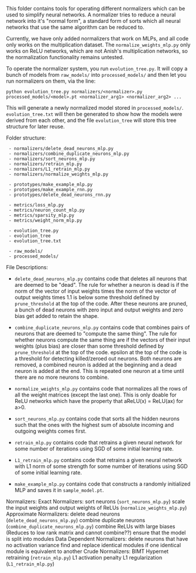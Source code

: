 This folder contains tools for operating different normalizers which can be used to simplify neural networks. A normalizer tries to reduce a neural network into it's "normal form", a standard form of sorts which all neural networks that use the same algorithm can be reduced to.

Currently, we have only added normalizers that work on MLPs, and all code only works on the multiplication dataset. The `normalize_weights_mlp.py` only works on ReLU networks, which are not Anish's multiplication networks, so the normalization functionality remains untested.


To operate the normalizer system, you run `evolution_tree.py`. It will copy a bunch of models from `raw_models/` into `processed_models/` and then let you run normalizers on them, via the line:
```
python evolution_tree.py normalizers/<normalizer>.py processed_models/<model>.pt <normalizer_arg1> <normalizer_arg2> ...
```
This will generate a newly normalized model stored in `processed_models/`. `evolution_tree.txt` will then be generated to show how the models were derived from each other, and the file `evolution_tree` will store this tree structure for later reuse.


Folder structure:
```
 - normalizers/delete_dead_neurons_mlp.py
 - normalizers/combine_duplicate_neurons_mlp.py
 - normalizers/sort_neurons_mlp.py
 - normalizers/retrain_mlp.py
 - normalizers/L1_retrain_mlp.py
 - normalizers/normalize_weights_mlp.py

 - prototypes/make_example_mlp.py
 - prototypes/make_example_rnn.py
 - prototypes/delete_dead_neurons_rnn.py

 - metrics/loss_mlp.py
 - metrics/neuron_count_mlp.py
 - metrics/sparsity_mlp.py
 - metrics/weight_norm_mlp.py

 - evolution_tree.py
 - evolution_tree
 - evolution_tree.txt

 - raw_models/
 - processed_models/
```

File Descriptions:
 - `delete_dead_neurons_mlp.py` contains code that deletes all neurons that are deemed to be "dead". The rule for whether a neuron is dead is if the norm of the vector of input weights times the norm of the vector of output weights times 1.1 is below some threshold defined by `prune_threshold` at the top of the code. After these neurons are pruned, a bunch of dead neurons with zero input and output weights and zero bias get added to retain the shape.
 - `combine_duplicate_neurons_mlp.py` contains code that combines pairs of neurons that are deemed to "compute the same thing". The rule for whether neurons compute the same thing are if the vectors of their input weights (plus bias) are closer than some threshold defined by `prune_threshold` at the top of the code. epsilon at the top of the code is a threshold for detecting killed/zeroed out neurons. Both neurons are removed, a combined neuron is added at the beginning and a dead neuron is added at the end. This is repeated one neuron at a time until there are no more neurons to combine.
 - `normalize_weights_mlp.py` contains code that normalizes all the rows of all the weight matrices (except the last one). This is only doable for ReLU networks which have the property that aReLU(x) = ReLU(ax) for a>0.
 - `sort_neurons_mlp.py` contains code that sorts all the hidden neurons such that the ones with the highest sum of absolute incoming and outgoing weights comes first.
 - `retrain_mlp.py` contains code that retrains a given neural network for some number of iterations using SGD of some initial learning rate.
 - `L1_retrain_mlp.py` contains code that retrains a given neural network with L1 norm of some strength for some number of iterations using SGD of some initial learning rate.

 - `make_example_mlp.py` contains code that constructs a randomly initialized MLP and saves it in `sample_model.pt`.


Normalizers:
	Exact Normalizers:
		sort neurons (`sort_neurons_mlp.py`)
		scale the input weights and output weights of ReLUs (`normalize_weights_mlp.py`)
	Approximate Normalizers:
		delete dead neurons (`delete_dead_neurons_mlp.py`)
		combine duplicate neurons (`combine_duplicate_neurons_mlp.py`)
		combine ReLUs with large biases (Reduces to low rank matrix and cannot combine??)
		ensure that the model is split into modules
	Data Dependent Normalizers:
		delete neurons that have no activation variance
		find and replace identical modules if one identical module is equivalent to another
	Crude Normalizers:
		BIMT
		Hypernet
		retraining (`retrain_mlp.py`)
		L1 activation penalty
		L1 regularization (`L1_retrain_mlp.py`)

